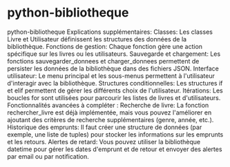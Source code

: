 # python-bibliotheque
python-bibliotheque
Explications supplémentaires:
Classes: Les classes Livre et Utilisateur définissent les structures des données de la bibliothèque.
Fonctions de gestion: Chaque fonction gère une action spécifique sur les livres ou les utilisateurs.
Sauvegarde et chargement: Les fonctions sauvegarder_donnees et charger_donnees permettent de persister les données de la bibliothèque dans des fichiers JSON.
Interface utilisateur: Le menu principal et les sous-menus permettent à l'utilisateur d'interagir avec la bibliothèque.
Structures conditionnelles: Les structures if et elif permettent de gérer les différents choix de l'utilisateur.
Itérations: Les boucles for sont utilisées pour parcourir les listes de livres et d'utilisateurs.
Fonctionnalités avancées à compléter :
Recherche de livre: La fonction rechercher_livre est déjà implémentée, mais vous pouvez l'améliorer en ajoutant des critères de recherche supplémentaires (genre, année, etc.).
Historique des emprunts: Il faut créer une structure de données (par exemple, une liste de tuples) pour stocker les informations sur les emprunts et les retours.
Alertes de retard: Vous pouvez utiliser la bibliothèque datetime pour gérer les dates d'emprunt et de retour et envoyer des alertes par email ou par notification.
